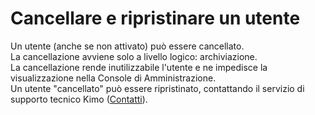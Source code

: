 # Cancellare e ripristinare un utente

Un utente \(anche se non attivato\) può essere cancellato.  
La cancellazione avviene solo a livello logico: archiviazione.  
La cancellazione rende inutilizzabile l'utente e ne impedisce la visualizzazione nella Console di Amministrazione.  
Un utente "cancellato" può essere ripristinato, contattando il servizio di supporto tecnico Kimo \([Contatti](../../contatti.md)\).

